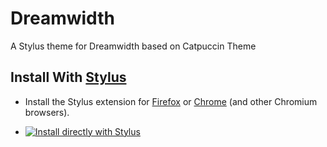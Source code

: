 # Dreamwidth
A Stylus theme for Dreamwidth based on Catpuccin Theme

## Install With [Stylus](https://add0n.com/stylus.html)

- Install the Stylus extension for [Firefox](https://addons.mozilla.org/firefox/addon/styl-us/) or [Chrome](https://chrome.google.com/webstore/detail/stylus/clngdbkpkpeebahjckkjfobafhncgmne) (and other Chromium browsers).

- [![Install directly with Stylus](https://img.shields.io/badge/Install%20directly%20with-Stylus-00adad.svg)](https://github.com/enigmalea/dw-catpuccin/raw/main/dw-catpuccin.user.css)



